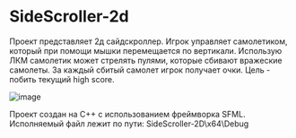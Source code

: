 # SideScroller-2d
Проект представляет 2д сайдскроллер.
Игрок управляет самолетиком, который при помощи мышки перемещается по вертикали. Использую ЛКМ самолетик может стрелять пулями, которые сбивают вражеские самолеты.
За каждый сбитый самолет игрок получает очки. Цель - побить текущий high score.

![image](https://github.com/SongToSoft/SideScroller-2d/Images/screen.png)

Проект создан на C++ с использованием фреймворка SFML.
Исполняемый файл лежит по пути: SideScroller-2D\x64\Debug